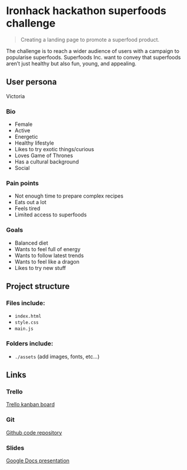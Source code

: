# Ironhack hackathon superfoods challenge

> Creating a landing page to promote a superfood product.

The challenge is to reach a wider audience of users with a campaign to popularise superfoods. Superfoods Inc. want to convey that superfoods aren’t just healthy but also fun, young, and appealing.

## User persona

Victoria

### Bio

- Female
- Active
- Energetic
- Healthy lifestyle
- Likes to try exotic things/curious
- Loves Game of Thrones
- Has a cultural background
- Social

### Pain points

- Not enough time to prepare complex recipes
- Eats out a lot
- Feels tired
- Limited access to superfoods

### Goals

- Balanced diet
- Wants to feel full of energy
- Wants to follow latest trends
- Wants to feel like a dragon
- Likes to try new stuff

## Project structure

### Files include:

- `index.html`
- `style.css`
- `main.js`

### Folders include:

- `./assets` (add images, fonts, etc...)

## Links

### Trello
[Trello kanban board](https://trello.com/ironhackhackaton)

### Git
[Github code repository](https://github.com/scottmallinson/Hackathon-plate)

### Slides
[Google Docs presentation](https://docs.google.com/presentation/d/16bVgcW62USFYBEL0h-TH4txDAkgFH90hdZvRpwRqgyc/edit#slide=id.p)